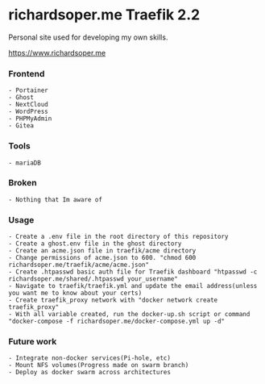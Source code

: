 # richardsoper.me Traefik 2.2

Personal site used for developing my own skills.

https://www.richardsoper.me

### Frontend

    - Portainer
    - Ghost
    - NextCloud
    - WordPress
    - PHPMyAdmin
    - Gitea

### Tools

    - mariaDB

### Broken

    - Nothing that Im aware of

### Usage

    - Create a .env file in the root directory of this repository
    - Create a ghost.env file in the ghost directory
    - Create an acme.json file in traefik/acme directory
    - Change permissions of acme.json to 600. "chmod 600 richardsoper.me/traefik/acme/acme.json"
    - Create .htpasswd basic auth file for Traefik dashboard "htpasswd -c richardsoper.me/shared/.htpasswd your_username"
    - Navigate to traefik/traefik.yml and update the email address(unless you want me to know about your certs)
    - Create traefik_proxy network with "docker network create traefik_proxy"
    - With all variable created, run the docker-up.sh script or command "docker-compose -f richardsoper.me/docker-compose.yml up -d"

### Future work

    - Integrate non-docker services(Pi-hole, etc)
    - Mount NFS volumes(Progress made on swarm branch)
    - Deploy as docker swarm across architectures
